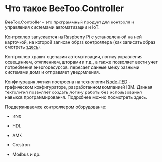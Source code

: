 # Что такое BeeToo.Controller

BeeToo.Controller - это программный продукт для контроля и управления системами автоматизации и IoT.

Контроллер запускается на Raspberry Pi с установленной на ней карточкой, на которой записан образ контроллера \(как записать образ смотреть [здесь](https://help.beetoo.ru/beetoo-controller/howto-burn.html)\).

Контроллер хранит сценарии автоматизации, логику управления освещением, отоплением, шторами и т.д., а также позволяет вести учет потребления энергоресурсов, передает данные межу разными системами дома и отправляет уведомления.

Конфигурация логики построена на технологии [Node-RED](https://nodered.org/) - графическом конфигураторе, разработанном компанией IBM. Данная техгология позволяет создать логику работы без использования навыков программирования. Подробнее можно посмотреть здесь.

Поддерживаемое контроллером оборудование:

* KNX

* HDL

* AMX

* Crestron

* Modbus и др.




